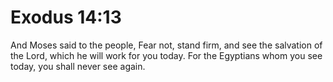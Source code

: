 # Exodus 14:13

And Moses said to the people, Fear not, stand firm, and see the salvation of the Lord, which he will work for you today. For the Egyptians whom you see today, you shall never see again.
